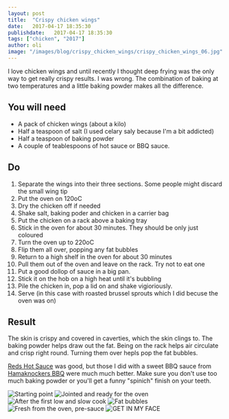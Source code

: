 ```yaml
---
layout: post
title:  "Crispy chicken wings"
date:   2017-04-17 18:35:30
publishdate:   2017-04-17 18:35:30
tags: ["chicken", "2017"]
author: oli
image: "/images/blog/crispy_chicken_wings/crispy_chicken_wings_06.jpg"
---
```


I love chicken wings and until recently I thought deep frying was the only way to get really crispy results.  I was wrong.  The combination of baking at two temperatures and a little baking powder makes all the difference.

## You will need

* A pack of chicken wings (about a kilo)
* Half a teaspoon of salt (I used celary saly because I'm a bit addicted)
* Half a teaspoon of baking powder
* A couple of teablespoons of hot sauce or BBQ sauce.


## Do

1. Separate the wings into their three sections.  Some people might discard the small wing tip
2. Put the oven on 120oC
3. Dry the chicken off if needed
4. Shake salt, baking poder and chicken in a carrier bag 
5. Put the chicken on a rack above a baking tray
6. Stick in the oven for about 30 minutes.  They should be only just coloured
7. Turn the oven up to 220oC
8. Flip them all over, popping any fat bubbles
9. Return to a high shelf in the oven for about 30 minutes
10. Pull them out of the oven and leave on the rack.  Try not to eat one
11. Put a good dollop of sauce in a big pan.
12. Stick it on the hob on a high heat until it's bubbling
13. Pile the chicken in, pop a lid on and shake vigioriously.
14. Serve (in this case with roasted brussel sprouts which I did becuse the oven was on)


## Result

The skin is crispy and covered in caverties, which the skin clings to.  The baking powder helps draw out the fat.  Being on the rack helps air circulate and crisp right round.  Turning them over hepls pop the fat bubbles.

[Reds Hot Sauce](http://amzn.to/2oPTFvg) was good, but those I did with a sweet BBQ sauce from [Hamaknockers BBQ](https://www.tripadvisor.co.uk/Restaurant_Review-g34156-d1892647-Reviews-Hamaknockers_BBQ-Crawfordville_Florida.html) were much much better.  Make sure you don't use too much baking powder or you'll get a funny "spinich" finish on your teeth.

![Starting point](/images/blog/crispy_chicken_wings/crispy_chicken_wings_01.jpg)
![Jointed and ready for the oven](/images/blog/crispy_chicken_wings/crispy_chicken_wings_02.jpg)
![After the first low and slow cook](/images/blog/crispy_chicken_wings/crispy_chicken_wings_03.jpg)
![Fat bubbles](/images/blog/crispy_chicken_wings/crispy_chicken_wings_04.jpg)
![Fresh from the oven, pre-sauce](/images/blog/crispy_chicken_wings/crispy_chicken_wings_05.jpg)
![GET IN MY FACE](/images/blog/crispy_chicken_wings/crispy_chicken_wings_06.jpg)



